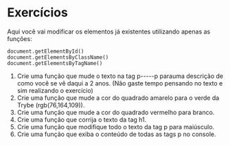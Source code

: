 # Exercícios

Aqui você vai modificar os elementos já existentes utilizando apenas as funções:
```
document.getElementById()
document.getElementsByClassName()
document.getElementsByTagName()
```
1. Crie uma função que mude o texto na tag p-----p parauma descrição de como você se vê daqui a 2 anos. (Não gaste tempo pensando no texto e sim realizando o exercício)
2. Crie uma função que mude a cor do quadrado amarelo para o verde da Trybe (rgb(76,164,109)).
3. Crie uma função que mude a cor do quadrado vermelho para branco.
4. Crie uma função que corrija o texto da tag h1.
5. Crie uma função que modifique todo o texto da tag p para maiúsculo.
6. Crie uma função que exiba o conteúdo de todas as tags p no console.
